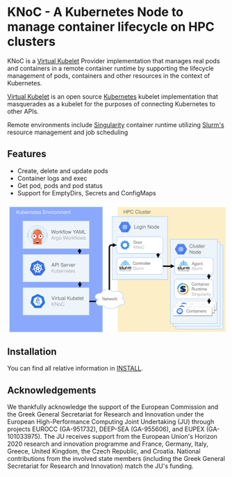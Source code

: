 # KNoC - A Kubernetes Node to manage container lifecycle on HPC clusters
<!-- 
<picture>
  <source media="(prefers-color-scheme: dark)" srcset="media/darkcrop.png">
  <source media="(prefers-color-scheme: light)" srcset="media/lightcrop.png">
  <img src="media/lightcrop.png">
</picture> -->


KNoC is a [Virtual Kubelet](https://github.com/virtual-kubelet/virtual-kubelet) Provider implementation that manages real pods and containers in a remote container runtime by supporting the lifecycle management of pods, containers and other resources in the context of Kubernetes.

[Virtual Kubelet](https://github.com/virtual-kubelet/virtual-kubelet) is an open source [Kubernetes](https://kubernetes.io/) kubelet implementation that masquerades as a kubelet for the purposes of connecting Kubernetes to other APIs.

Remote environments include [Singularity](https://sylabs.io/singularity/) container runtime utilizing [Slurm's](https://slurm.schedmd.com/) resource management and job scheduling

## Features
- Create, delete and update pods
- Container logs and exec
- Get pod, pods and pod status
- Support for EmptyDirs, Secrets and ConfigMaps

![diagram](media/knoc-env.png)

## Installation
You can find all relative information in [INSTALL](https://github.com/CARV-ICS-FORTH/KNoC/blob/master/INSTALL.md).

## Acknowledgements

We thankfully acknowledge the support of the European Commission and the Greek General Secretariat for Research and Innovation under the European High-Performance Computing Joint Undertaking (JU) through projects EUROCC (GA-951732), DEEP-SEA (GA-955606), and EUPEX (GA-101033975). The JU receives support from the European Union's Horizon 2020 research and innovation programme and France, Germany, Italy, Greece, United Kingdom, the Czech Republic, and Croatia. National contributions from the involved state members (including the Greek General Secretariat for Research and Innovation) match the JU's funding.
